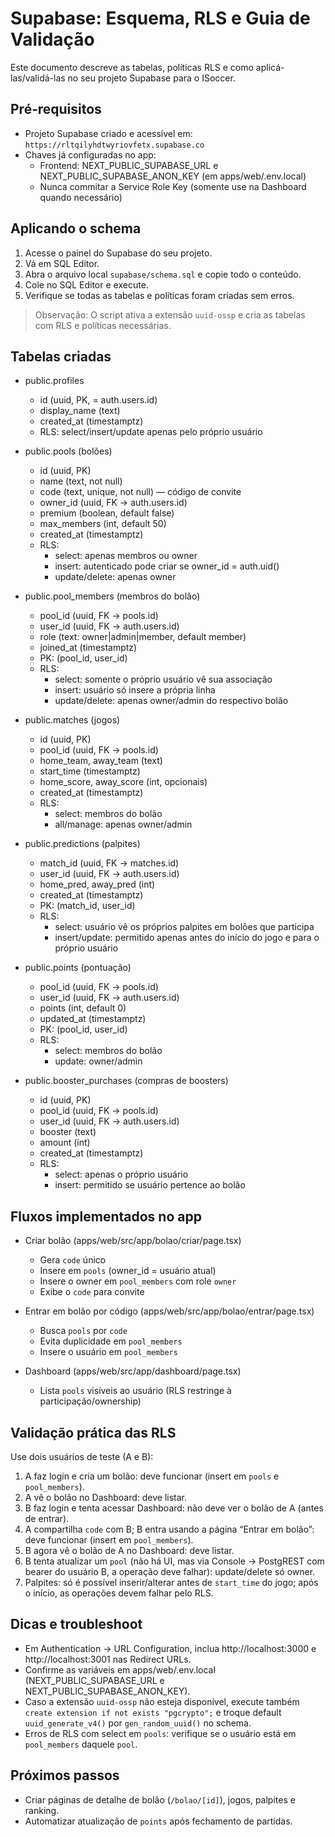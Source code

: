 # Supabase: Esquema, RLS e Guia de Validação

Este documento descreve as tabelas, políticas RLS e como aplicá-las/validá-las no seu projeto Supabase para o ISoccer.

## Pré‑requisitos
- Projeto Supabase criado e acessível em: `https://rltqilyhdtwyriovfetx.supabase.co`
- Chaves já configuradas no app:
  - Frontend: NEXT_PUBLIC_SUPABASE_URL e NEXT_PUBLIC_SUPABASE_ANON_KEY (em apps/web/.env.local)
  - Nunca commitar a Service Role Key (somente use na Dashboard quando necessário)

## Aplicando o schema
1. Acesse o painel do Supabase do seu projeto.
2. Vá em SQL Editor.
3. Abra o arquivo local `supabase/schema.sql` e copie todo o conteúdo.
4. Cole no SQL Editor e execute.
5. Verifique se todas as tabelas e políticas foram criadas sem erros.

> Observação: O script ativa a extensão `uuid-ossp` e cria as tabelas com RLS e políticas necessárias.

## Tabelas criadas
- public.profiles
  - id (uuid, PK, = auth.users.id)
  - display_name (text)
  - created_at (timestamptz)
  - RLS: select/insert/update apenas pelo próprio usuário

- public.pools (bolões)
  - id (uuid, PK)
  - name (text, not null)
  - code (text, unique, not null) — código de convite
  - owner_id (uuid, FK -> auth.users.id)
  - premium (boolean, default false)
  - max_members (int, default 50)
  - created_at (timestamptz)
  - RLS:
    - select: apenas membros ou owner
    - insert: autenticado pode criar se owner_id = auth.uid()
    - update/delete: apenas owner

- public.pool_members (membros do bolão)
  - pool_id (uuid, FK -> pools.id)
  - user_id (uuid, FK -> auth.users.id)
  - role (text: owner|admin|member, default member)
  - joined_at (timestamptz)
  - PK: (pool_id, user_id)
  - RLS:
    - select: somente o próprio usuário vê sua associação
    - insert: usuário só insere a própria linha
    - update/delete: apenas owner/admin do respectivo bolão

- public.matches (jogos)
  - id (uuid, PK)
  - pool_id (uuid, FK -> pools.id)
  - home_team, away_team (text)
  - start_time (timestamptz)
  - home_score, away_score (int, opcionais)
  - created_at (timestamptz)
  - RLS:
    - select: membros do bolão
    - all/manage: apenas owner/admin

- public.predictions (palpites)
  - match_id (uuid, FK -> matches.id)
  - user_id (uuid, FK -> auth.users.id)
  - home_pred, away_pred (int)
  - created_at (timestamptz)
  - PK: (match_id, user_id)
  - RLS:
    - select: usuário vê os próprios palpites em bolões que participa
    - insert/update: permitido apenas antes do início do jogo e para o próprio usuário

- public.points (pontuação)
  - pool_id (uuid, FK -> pools.id)
  - user_id (uuid, FK -> auth.users.id)
  - points (int, default 0)
  - updated_at (timestamptz)
  - PK: (pool_id, user_id)
  - RLS:
    - select: membros do bolão
    - update: owner/admin

- public.booster_purchases (compras de boosters)
  - id (uuid, PK)
  - pool_id (uuid, FK -> pools.id)
  - user_id (uuid, FK -> auth.users.id)
  - booster (text)
  - amount (int)
  - created_at (timestamptz)
  - RLS:
    - select: apenas o próprio usuário
    - insert: permitido se usuário pertence ao bolão

## Fluxos implementados no app
- Criar bolão (apps/web/src/app/bolao/criar/page.tsx)
  - Gera `code` único
  - Insere em `pools` (owner_id = usuário atual)
  - Insere o owner em `pool_members` com role `owner`
  - Exibe o `code` para convite

- Entrar em bolão por código (apps/web/src/app/bolao/entrar/page.tsx)
  - Busca `pools` por `code`
  - Evita duplicidade em `pool_members`
  - Insere o usuário em `pool_members`

- Dashboard (apps/web/src/app/dashboard/page.tsx)
  - Lista `pools` visíveis ao usuário (RLS restringe à participação/ownership)

## Validação prática das RLS
Use dois usuários de teste (A e B):
1. A faz login e cria um bolão: deve funcionar (insert em `pools` e `pool_members`).
2. A vê o bolão no Dashboard: deve listar.
3. B faz login e tenta acessar Dashboard: não deve ver o bolão de A (antes de entrar).
4. A compartilha `code` com B; B entra usando a página “Entrar em bolão”: deve funcionar (insert em `pool_members`).
5. B agora vê o bolão de A no Dashboard: deve listar.
6. B tenta atualizar um `pool` (não há UI, mas via Console → PostgREST com bearer do usuário B, a operação deve falhar): update/delete só owner.
7. Palpites: só é possível inserir/alterar antes de `start_time` do jogo; após o início, as operações devem falhar pelo RLS.

## Dicas e troubleshoot
- Em Authentication → URL Configuration, inclua http://localhost:3000 e http://localhost:3001 nas Redirect URLs.
- Confirme as variáveis em apps/web/.env.local (NEXT_PUBLIC_SUPABASE_URL e NEXT_PUBLIC_SUPABASE_ANON_KEY).
- Caso a extensão `uuid-ossp` não esteja disponível, execute também `create extension if not exists "pgcrypto";` e troque default `uuid_generate_v4()` por `gen_random_uuid()` no schema.
- Erros de RLS com select em `pools`: verifique se o usuário está em `pool_members` daquele `pool`.

## Próximos passos
- Criar páginas de detalhe de bolão (`/bolao/[id]`), jogos, palpites e ranking.
- Automatizar atualização de `points` após fechamento de partidas.